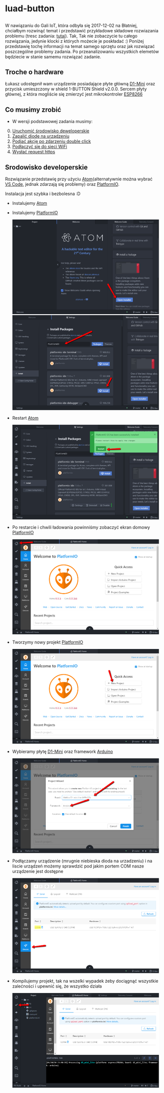 # luad-button

## 
W nawiązaniu do Gali IoT, która odbyła się 2017-12-02 na Błatniej, chciałbym rozwinąć temat i przedstawić przykładowe składowe rozwiazania problemu (tresc zadania: [tutaj](https://gitlab.jcommerce.pl/IoT/blatnia-2017-zadanie)). Tak, Tak nie zobaczycie tu całego rozwiązania, jedynie klocki z których możecie je poskładać :)
Poniżej przedstawię tochę informacji na temat samego sprzętu oraz jak rozwiązać poszczególne problemy zadania. Po przeanalizowaniu wszystkich elemetów będziecie w stanie samemu rozwiązać zadanie.

## Troche o hardware
Łukasz udostępnił wam urządzenie posiadające płyte główną [D1-Mini](https://wiki.wemos.cc/products:d1:d1_mini) oraz przycisk umieszczony w shield 1-BUTTON Shield v2.0.0. Sercem płyty głównej, z która mogliście się zmierzyć jest mikrokontroler [ESP8266](esp8266.md)

## Co musimy zrobić
* W wersji podstawowej zadania musimy:
0. [Uruchomić środowisko deweloperskie](#Dev)
1. [Zapalić diodę na urządzeniu](#Led)
2. [Podjać akcję po zdarzeniu double click](#Button)
3. [Podłączyć się do sieci WiFi](#WiFi)
4. [Wysłać request https](#Http)

## <a name="Dev"></a>Srodowisko developerskie
Rozwiązanie przedstawię przy użyciu [Atom](https://atom.io/)(alternatywnie można wybrać [VS Code](https://code.visualstudio.com/), jednak zdarzają się problemy) oraz [PlatformIO](http://platformio.org/).

Instalacja jest szybka i bezbolesna :D

- Instalujemy [Atom](https://atom.io/)
- Instalujemy [PlatformIO](http://docs.platformio.org/en/latest/ide/atom.html)

    ![atom_package_install](img/atom_package_install.png)
    ![platformio_install](img/atom_platformio_install.png)

- Restart [Atom](https://atom.io/)

    ![platformio_install_reload](img/atom_platformio_install_reload.png)

- Po restarcie i chwili ładowania powinniśmy zobaczyć ekran domowy [PlatformIO](http://docs.platformio.org/en/latest/ide/vscode.html)

    ![platformio_home](img/atom_platformio_home.png)

- Tworzymy nowy projekt [PlatformIO](http://docs.platformio.org/en/latest/ide/atom.html)

    ![platformio_newproject](img/atom_platformio_newproject.png)

- Wybieramy płytę [D1-Mini](https://wiki.wemos.cc/products:d1:d1_mini) oraz framework [Arduino](https://www.arduino.cc)

    ![platformio_newproject_params](img/atom_platformio_newproject_params.png)

- <a name="Devices"></a>Podłączamy urządzenie (mrugnie niebieska dioda na urzadzeniu) i na liscie urządzeń możemy sprawdzić pod jakim portem COM nasze urządzenie jest dostępne

    ![platformio_devices](img/atom_platformio_devices.png)

- Kompilujemy projekt, tak na wszelki wypadek żeby dociągnąć wszystkie zalećności i upewnić się, że wszystko działa

    ![platformio_build](img/atom_platformio_build.png)
